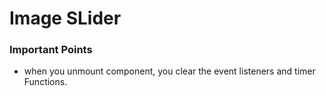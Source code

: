 # Image SLider

### Important Points
* when you unmount component, you clear the event listeners and timer Functions.
